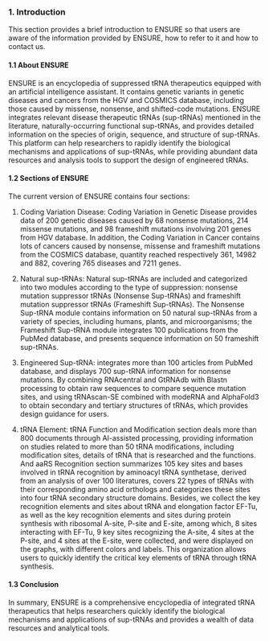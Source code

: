 ### 1. Introduction

This section provides a brief introduction to ENSURE so that users are aware of the information provided by ENSURE, how to refer to it and how to contact us\.

#### 1.1 About ENSURE

ENSURE is an encyclopedia of suppressed tRNA therapeutics equipped with an artificial intelligence assistant\. It contains genetic variants in genetic diseases and cancers from the HGV and COSMICS database, including those caused by missense, nonsense, and shifted\-code mutations\. ENSURE integrates relevant disease therapeutic tRNAs \(sup\-tRNAs\) mentioned in the literature, naturally\-occurring functional sup\-tRNAs, and provides detailed information on the species of origin, sequence, and structure of sup\-tRNAs\. This platform can help researchers to rapidly identify the biological mechanisms and applications of sup\-tRNAs, while providing abundant data resources and analysis tools to support the design of engineered tRNAs\.

#### 1.2 Sections of ENSURE

The current version of ENSURE contains four sections:

1. Coding Variation Disease: Coding Variation in Genetic Disease provides data of 200 genetic diseases caused by 68 nonsense mutations, 214 missense mutations, and 98 frameshift mutations involving 201 genes from HGV database\. In addition, the Coding Variation in Cancer contains lots of cancers caused by nonsense, missense and frameshift mutations from the COSMICS database, quantity reached respectively 361, 14982 and 882, covering 765 diseases and 7211 genes\.

2. Natural sup\-tRNAs: Natural sup\-tRNAs are included and categorized into two modules according to the type of suppression: nonsense mutation suppressor tRNAs \(Nonsense Sup\-tRNAs\) and frameshift mutation suppressor tRNAs \(Frameshift Sup\-tRNAs\)\. The Nonsense Sup\-tRNA module contains information on 50 natural sup\-tRNAs from a variety of species, including humans, plants, and microorganisms; the Frameshift Sup\-tRNA module integrates 100 publications from the PubMed database, and presents sequence information on 50 frameshift sup\-tRNAs\.

3. Engineered Sup-tRNA: integrates more than 100 articles from PubMed database, and displays 700 sup\-tRNA information for nonsense mutations\. By combining RNAcentral and GtRNAdb with Blastn processing to obtain raw sequences to compare sequence mutation sites, and using tRNAscan\-SE combined with modeRNA and AlphaFold3 to obtain secondary and tertiary structures of tRNAs, which provides design guidance for users\.

4. tRNA Element: tRNA Function and Modification section deals more than 800 documents through AI\-assisted processing, providing information on studies related to more than 50 tRNA modifications, including modification sites, details of tRNA that is researched and the functions\. And aaRS Recognition section summarizes 105 key sites and bases involved in tRNA recognition by aminoacyl tRNA synthetase, derived from an analysis of over 100 literatures, covers 22 types of tRNAs with their corresponding amino acid orthologs and categorizes these sites into four tRNA secondary structure domains\. Besides, we collect the key recognition elements and sites about tRNA and elongation factor EF\-Tu, as well as the key recognition elements and sites during protein synthesis with ribosomal A\-site, P\-site and E\-site, among which, 8 sites interacting with EF\-Tu, 9 key sites recognizing the A\-site, 4 sites at the P\-site, and 4 sites at the E\-site, were collected, and were displayed on the graphs, with different colors and labels\. This organization allows users to quickly identify the critical key elements of tRNA through tRNA synthesis\.

#### 1.3 Conclusion

In summary, ENSURE is a comprehensive encyclopedia of integrated tRNA therapeutics that helps researchers quickly identify the biological mechanisms and applications of sup\-tRNAs and provides a wealth of data resources and analytical tools\.

